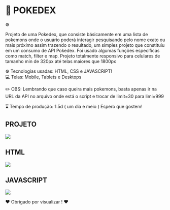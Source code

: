 # 🔴 POKEDEX

⚙️ <p>Projeto de uma Pokedex, que consiste básicamente em uma lista de pokemons onde o usuário poderá interagir pesquisando pelo nome exato ou mais próximo assim trazendo o 
resultado, um simples projeto que constituiu em um consumo de API Pokedex. Foi usado algumas funções especificas como match, filter e map. 
Projeto totalmente responsivo para celulares de tamanho min de 320px até telas maiores que 1800px</p>

⚙️ Tecnologias usadas: HTML, CSS e JAVASCRIPT! </br>
💻 Telas: Mobile, Tablets e Desktops </br>

✏️ OBS: Lembrando que caso queira mais pokemons, basta apenas ir na URL da API no arquivo onde está o script e trocar de limit=30 para limi=999

⌛️ Tempo de produção: 1.5d ( um dia e meio )
   Espero que gostem!

   <h2>PROJETO</h2>
<img src="https://user-images.githubusercontent.com/110071892/196893062-e0853260-9375-4b0e-991d-b3df62eb5b91.png" />

   <h2>HTML</h2>
<img src="https://user-images.githubusercontent.com/110071892/197019612-37bc2ea2-215f-4c96-86ef-b5f649576919.png" />

   <h2>JAVASCRIPT</h2>
<img src="https://user-images.githubusercontent.com/110071892/196892192-d4421ba4-24d2-43be-97d0-e477813dec82.png" />

❤️ Obrigado por visualizar ! ❤️
